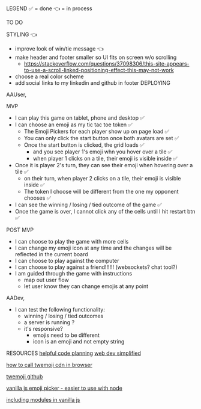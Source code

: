 LEGEND
✅ = done
👈 = in process

TO DO

STYLING 👈
  - improve look of win/tie message 👈
  - make header and footer smaller so UI fits on screen w/o scrolling
    * https://stackoverflow.com/questions/37098306/this-site-appears-to-use-a-scroll-linked-positioning-effect-this-may-not-work
  - choose a real color scheme
  - add social links to my linkedin and github in footer
DEPLOYING

AAUser,

MVP

- I can play this game on tablet, phone and desktop ✅
- I can choose an emoji as my tic tac toe token ✅
  - The Emoji Pickers for each player show up on page load ✅
  - You can only click the start button once both avatars are set ✅
  - Once the start button is clicked, the grid loads ✅
    - and you see player 1's emoji whn you hover over a tile ✅
    - when player 1 clicks on a tile, their emoji is visible inside ✅
- Once it is player 2's turn, they can see their emoji when hovering over a tile ✅
  - on their turn, when player 2 clicks on a tile, their emoji is visible inside ✅
  - The token I choose will be different from the one my opponent chooses ✅
- I can see the winning / losing / tied outcome of the game ✅
- Once the game is over, I cannot click any of the cells until I hit restart btn ✅

POST MVP

- I can choose to play the game with more cells
- I can change my emoji icon at any time and the changes will be reflected in the current board
- I can choose to play against the computer
- I can choose to play against a friend!!!!!! (websockets? chat tool?)
- I am guided through the game with instructions
  - map out user flow
  - let user know they can change emojis at any point

AADev,


- I can test the following functionality:
  - winning / losing / tied outcomes
  - a server is running ?
  - it's responsive?
    - emojis need to be different
    - icon is an emoji and not empty string

RESOURCES
[helpful code planning](https://medium.com/swlh/tutorial-tic-tac-toe-game-with-vanilla-javascript-4857eaca59e)
[web dev simplified](https://github.com/WebDevSimplified/JavaScript-Tic-Tac-Toe/blob/master/script.js)

[how to call twemoji cdn in browser](https://dev.to/iamludal/you-are-using-emojis-the-wrong-way-i71)

[twemoji github](https://github.com/twitter/twemoji)

[vanilla js emoji picker - easier to use with node](https://github.com/joeattardi/emoji-button)

[including modules in vanilla js](https://stackoverflow.com/questions/44490627/how-to-do-import-export-a-class-in-vanilla-javascript-js)
